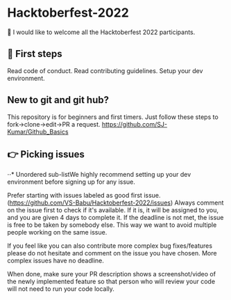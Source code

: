 # Hacktoberfest-2022

👋 I would like to welcome all the Hacktoberfest 2022 participants.

## 🛫 First steps

Read code of conduct.
Read contributing guidelines.
Setup your dev environment.

## New to git and git hub?
This repository is for beginners and first timers. Just follow these steps to fork->clone->edit->PR a request.
https://github.com/SJ-Kumar/Github_Basics

## 👉 Picking issues
⋅⋅* Unordered sub-listWe highly recommend setting up your dev environment before signing up for any issue.

Prefer starting with issues labeled as good first issue.(https://github.com/VS-Babu/Hacktoberfest-2022/issues)
Always comment on the issue first to check if it's available. If it is, it will be assigned to you, and you are given 4 days to complete it. If the deadline is not met, the issue is free to be taken by somebody else. This way we want to avoid multiple people working on the same issue.

If you feel like you can also contribute more complex bug fixes/features please do not hesitate and comment on the issue you have chosen. More complex issues have no deadline.

When done, make sure your PR description shows a screenshot/video of the newly implemented feature so that person who will review your code will not need to run your code locally.

